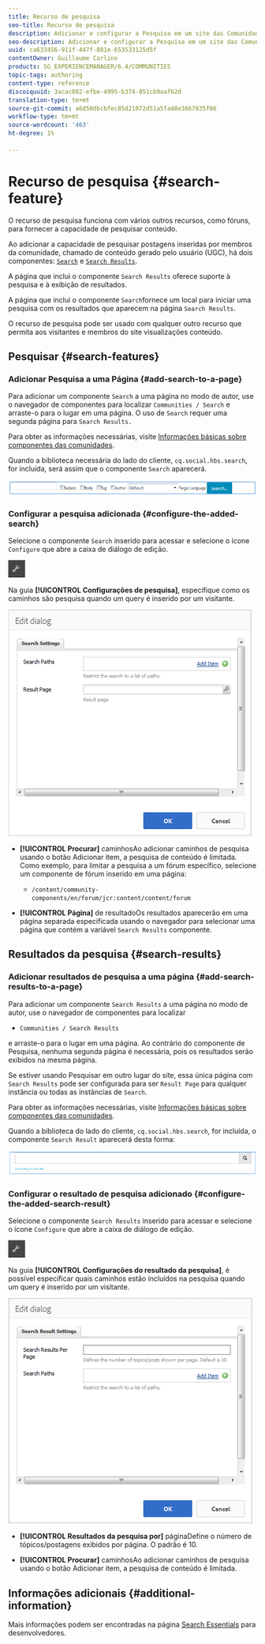 ```yaml
---
title: Recurso de pesquisa
seo-title: Recurso de pesquisa
description: Adicionar e configurar a Pesquisa em um site das Comunidades
seo-description: Adicionar e configurar a Pesquisa em um site das Comunidades
uuid: ca633456-911f-447f-881e-653533125d5f
contentOwner: Guillaume Carlino
products: SG_EXPERIENCEMANAGER/6.4/COMMUNITIES
topic-tags: authoring
content-type: reference
discoiquuid: 3acac082-efbe-4995-b374-851cb9aaf62d
translation-type: tm+mt
source-git-commit: a6d50dbcbfec85d21072d51a5fa48e3667835f06
workflow-type: tm+mt
source-wordcount: '463'
ht-degree: 1%

---
```



# Recurso de pesquisa {#search-feature}

O recurso de pesquisa funciona com vários outros recursos, como fóruns, para fornecer a capacidade de pesquisar conteúdo.

Ao adicionar a capacidade de pesquisar postagens inseridas por membros da comunidade, chamado de conteúdo gerado pelo usuário (UGC), há dois componentes: [ `Search`](#search-features) e [ `Search Results`](#search-results).

A página que inclui o componente `Search Results` oferece suporte à pesquisa e à exibição de resultados.

A página que inclui o componente `Search`fornece um local para iniciar uma pesquisa com os resultados que aparecem na página `Search Results`.

O recurso de pesquisa pode ser usado com qualquer outro recurso que permita aos visitantes e membros do site visualizações conteúdo.

## Pesquisar {#search-features}

### Adicionar Pesquisa a uma Página {#add-search-to-a-page}

Para adicionar um componente `Search` a uma página no modo de autor, use o navegador de componentes para localizar `Communities / Search` e arraste-o para o lugar em uma página. O uso de `Search` requer uma segunda página para `Search Results.`

Para obter as informações necessárias, visite [Informações básicas sobre componentes das comunidades](basics.md).

Quando a biblioteca necessária do lado do cliente, `cq.social.hbs.search`, for incluída, será assim que o componente `Search` aparecerá.

![chlimage_1-373](assets/chlimage_1-373.png)

### Configurar a pesquisa adicionada {#configure-the-added-search}

Selecione o componente `Search` inserido para acessar e selecione o ícone `Configure` que abre a caixa de diálogo de edição.

![chlimage_1-374](assets/chlimage_1-374.png)

Na guia **[!UICONTROL Configurações de pesquisa]**, especifique como os caminhos são pesquisa quando um query é inserido por um visitante.

![chlimage_1-375](assets/chlimage_1-375.png)

* **[!UICONTROL Procurar]**
caminhosAo adicionar caminhos de pesquisa usando o botão Adicionar item, a pesquisa de conteúdo é limitada. Como exemplo, para limitar a pesquisa a um fórum específico, selecione um componente de fórum inserido em uma página:

   * `/content/community-components/en/forum/jcr:content/content/forum`

* **[!UICONTROL Página]**
de resultadoOs resultados aparecerão em uma página separada especificada usando o navegador para selecionar uma página que contém a variável 
`Search Results` componente.

## Resultados da pesquisa {#search-results}

### Adicionar resultados de pesquisa a uma página {#add-search-results-to-a-page}

Para adicionar um componente `Search Results` a uma página no modo de autor, use o navegador de componentes para localizar

* `Communities / Search Results`

e arraste-o para o lugar em uma página. Ao contrário do componente de Pesquisa, nenhuma segunda página é necessária, pois os resultados serão exibidos na mesma página.

Se estiver usando Pesquisar em outro lugar do site, essa única página com `Search Results` pode ser configurada para ser `Result Page` para qualquer instância ou todas as instâncias de `Search`.

Para obter as informações necessárias, visite [Informações básicas sobre componentes das comunidades](basics.md).

Quando a biblioteca do lado do cliente, `cq.social.hbs.search`, for incluída, o componente `Search Result` aparecerá desta forma:

![chlimage_1-375](assets/chlimage_1-376.png)

### Configurar o resultado de pesquisa adicionado {#configure-the-added-search-result}

Selecione o componente `Search Results` inserido para acessar e selecione o ícone `Configure` que abre a caixa de diálogo de edição.

![chlimage_1-377](assets/chlimage_1-377.png)

Na guia **[!UICONTROL Configurações do resultado da pesquisa]**, é possível especificar quais caminhos estão incluídos na pesquisa quando um query é inserido por um visitante.

![chlimage_1-378](assets/chlimage_1-378.png)

* **[!UICONTROL Resultados da pesquisa por]**
páginaDefine o número de tópicos/postagens exibidos por página. O padrão é 10.

* **[!UICONTROL Procurar]**
caminhosAo adicionar caminhos de pesquisa usando o botão Adicionar item, a pesquisa de conteúdo é limitada.

## Informações adicionais {#additional-information}

Mais informações podem ser encontradas na página [Search Essentials](search-implementation.md) para desenvolvedores.
